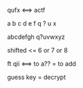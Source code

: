 qufx <==> actf

a b c d e f
q ? u     x

abcdefgh
q?uvwxyz

shifted <= 6 or 7 or 8 

ft qii <==> to a?? = to add

guess key = decrypt
